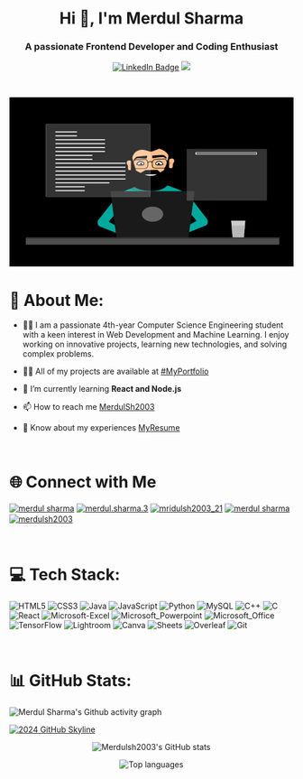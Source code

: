 <h1 align="center">Hi 👋, I'm Merdul Sharma</h1>
<h3 align="center">A passionate Frontend Developer and Coding Enthusiast</h3>
<p align="center">
<a href="https://www.linkedin.com/in/merdul-sharma-962324292?utm_source=share&utm_campaign=share_via&utm_content=profile&utm_medium=android_app"><img src="https://img.shields.io/badge/LinkedIn-blue?style=for-the-badge&logo=linkedin&logoColor=white" alt="LinkedIn Badge"></a> 
                  <a href="https://merdulsh2003.github.io/Merdul.github.io/"><img src="https://img.shields.io/badge/website-000000?style=for-the-badge&logo=About.me&logoColor=white"></a>
                  
<p align="center"><img src="https://komarev.com/ghpvc/?username=Merdulsh2003&style=flat-square&color=blue" alt=""></p>
<p align="center"><img src="https://github.com/Merdulsh2003/Merdulsh2003/blob/main/Git-GIF.gif" width="600" height="300"  /></p>
</p>


#  💫 About Me:
- 🙋‍♂️ I am a passionate 4th-year Computer Science Engineering student with a keen interest in Web Development and Machine Learning. I enjoy working on innovative projects, learning new technologies, and solving complex problems.
  
- 👨‍💻 All of my projects are available at [#MyPortfolio](https://merdulsh2003.github.io/Merdul.github.io/)

- 🌱 I’m currently learning **React and Node.js**

- 📫 How to reach me [MerdulSh2003](merdulsharma2003@gmail.com)

- 📄 Know about my experiences [MyResume](https://drive.google.com/file/d/1vIWxtRS_iYb9U5Kw3niXtda56NxO6UME/view?pli=1)
<br>
  
# 🌐 Connect with Me
<p align="left">
<a href="https://linkedin.com/in/merdul sharma" target="blank"><img align="center" src="https://raw.githubusercontent.com/rahuldkjain/github-profile-readme-generator/master/src/images/icons/Social/linked-in-alt.svg" alt="merdul sharma" height="30" width="40" /></a>
<a href="https://fb.com/merdul.sharma.3" target="blank"><img align="center" src="https://raw.githubusercontent.com/rahuldkjain/github-profile-readme-generator/master/src/images/icons/Social/facebook.svg" alt="merdul.sharma.3" height="30" width="40" /></a>
<a href="https://instagram.com/mridulsh2003_21" target="blank"><img align="center" src="https://raw.githubusercontent.com/rahuldkjain/github-profile-readme-generator/master/src/images/icons/Social/instagram.svg" alt="mridulsh2003_21" height="30" width="40" /></a>
<a href="https://www.leetcode.com/merdul sharma" target="blank"><img align="center" src="https://raw.githubusercontent.com/rahuldkjain/github-profile-readme-generator/master/src/images/icons/Social/leet-code.svg" alt="merdul sharma" height="30" width="40" /></a>
<a href="https://auth.geeksforgeeks.org/user/merdulsh2003" target="blank"><img align="center" src="https://raw.githubusercontent.com/rahuldkjain/github-profile-readme-generator/master/src/images/icons/Social/geeks-for-geeks.svg" alt="merdulsh2003" height="30" width="40" /></a>
</p>

<br>

# 💻 Tech Stack:
![HTML5](https://img.shields.io/badge/html5-%23E34F26.svg?style=for-the-badge&logo=html5&logoColor=white)  ![CSS3](https://img.shields.io/badge/css3-%231572B6.svg?style=for-the-badge&logo=css3&logoColor=white)  ![Java](https://img.shields.io/badge/java-%23ED8B00.svg?style=for-the-badge&logo=java&logoColor=white)  ![JavaScript](https://img.shields.io/badge/javascript-%23323330.svg?style=for-the-badge&logo=javascript&logoColor=%23F7DF1E)  ![Python](https://img.shields.io/badge/python-3670A0?style=for-the-badge&logo=python&logoColor=ffdd54)  ![MySQL](https://img.shields.io/badge/MySQL-00000F?style=for-the-badge&logo=mysql&logoColor=white)  ![C++](https://img.shields.io/badge/C%2B%2B-00599C?style=for-the-badge&logo=c%2B%2B&logoColor=white)  ![C](https://img.shields.io/badge/c-%2300599C.svg?style=for-the-badge&logo=c&logoColor=white)  ![React](https://img.shields.io/badge/React-20232A?style=for-the-badge&logo=react&logoColor=61DAFB)  ![Microsoft-Excel](https://img.shields.io/badge/Microsoft_Excel-217346?style=for-the-badge&logo=microsoft-excel&logoColor=white)  ![Microsoft_Powerpoint](https://img.shields.io/badge/Microsoft_PowerPoint-B7472A?style=for-the-badge&logo=microsoft-powerpoint&logoColor=white)  ![Microsoft_Office](https://img.shields.io/badge/Microsoft_Office-D83B01?style=for-the-badge&logo=microsoft-office&logoColor=white)  ![TensorFlow](https://img.shields.io/badge/TensorFlow-FF6F00?style=for-the-badge&logo=tensorflow&logoColor=white)  ![Lightroom](https://img.shields.io/badge/Adobe%20Lightroom-31A8FF?style=for-the-badge&logo=Adobe%20Lightroom&logoColor=white)  ![Canva](https://img.shields.io/badge/Canva-%2300C4CC.svg?style=for-the-badge&logo=Canva&logoColor=white)  ![Sheets](https://img.shields.io/badge/Google%20Sheets-34A853?style=for-the-badge&logo=google-sheets&logoColor=white)  ![Overleaf](https://img.shields.io/badge/Overleaf-47A141?style=for-the-badge&logo=Overleaf&logoColor=white)  ![Git](https://img.shields.io/badge/GIT-E44C30?style=for-the-badge&logo=git&logoColor=white)

<br>

# 📊 GitHub Stats:

![Merdul Sharma's Github activity graph](https://github-readme-activity-graph.vercel.app/graph?username=Merdulsh2003&theme=github-compact&area=true&bg_color=ffff&color=000)


<a href="https://skyline.github.com/Merdulsh2003/2024">
  <img src="./assets/2024.gif" alt="2024 GitHub Skyline" width="auto" height="auto" />
</a>

<p align="center">
  <img src="https://github-readme-stats.vercel.app/api?username=merdulsh2003&theme=dark&hide_border=false&include_all_commits=false&count_private=false" alt="Merdulsh2003's GitHub stats" />
</p>



<p align="center">
  <img src="https://github-readme-stats.vercel.app/api/top-langs/?username=merdulsh2003&theme=dark&hide_border=false&include_all_commits=false&count_private=false&layout=compact" alt="Top languages" />
</p>


